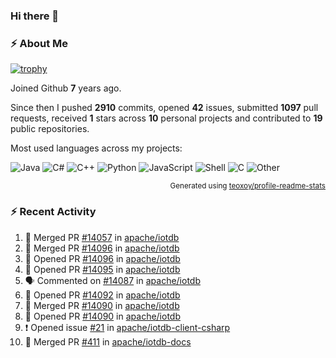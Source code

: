 ### Hi there 👋

### :zap: About Me

[![trophy](https://github-profile-trophy.vercel.app/?username=HTHou&theme=onedark)](https://github.com/ryo-ma/github-profile-trophy)
   
Joined Github **7** years ago.

Since then I pushed **2910** commits, opened **42** issues, submitted **1097** pull requests, received **1** stars across **10** personal projects and contributed to **19** public repositories.

Most used languages across my projects:

![Java](https://img.shields.io/static/v1?style=flat-square&label=%E2%A0%80&color=555&labelColor=%23b07219&message=Java%EF%B8%B189.6%25)
![C#](https://img.shields.io/static/v1?style=flat-square&label=%E2%A0%80&color=555&labelColor=%23178600&message=C%23%EF%B8%B13.9%25)
![C++](https://img.shields.io/static/v1?style=flat-square&label=%E2%A0%80&color=555&labelColor=%23f34b7d&message=C%2B%2B%EF%B8%B12.7%25)
![Python](https://img.shields.io/static/v1?style=flat-square&label=%E2%A0%80&color=555&labelColor=%233572A5&message=Python%EF%B8%B10.7%25)
![JavaScript](https://img.shields.io/static/v1?style=flat-square&label=%E2%A0%80&color=555&labelColor=%23f1e05a&message=JavaScript%EF%B8%B10.5%25)
![Shell](https://img.shields.io/static/v1?style=flat-square&label=%E2%A0%80&color=555&labelColor=%2389e051&message=Shell%EF%B8%B10.4%25)
![C](https://img.shields.io/static/v1?style=flat-square&label=%E2%A0%80&color=555&labelColor=%23555555&message=C%EF%B8%B10.4%25)
![Other](https://img.shields.io/static/v1?style=flat-square&label=%E2%A0%80&color=555&labelColor=%23ededed&message=Other%EF%B8%B11.4%25)

<p align="right"><sub>Generated using <a href="https://github.com/marketplace/actions/profile-readme-stats">teoxoy/profile-readme-stats</a></sub></p>


<!--![](https://github.com/HTHou/HTHou/blob/output/github-contribution-grid-snake.svg)-->

<!--![Haonan Hou's github stats](https://github-readme-stats.vercel.app/api?username=HTHou&count_private=true&show_icons=true&theme=onedark)-->

<!--![Haonan Hou's wakatime stats](https://github-readme-stats.vercel.app/api/wakatime?username=HTHou&layout=compact&theme=onedark)-->

<!--![Top Langs](https://github-readme-stats.vercel.app/api/top-langs/?username=HTHou&theme=onedark&layout=compact)-->

### :zap: Recent Activity
<!--START_SECTION:activity-->
1. 🎉 Merged PR [#14057](https://github.com/apache/iotdb/pull/14057) in [apache/iotdb](https://github.com/apache/iotdb)
2. 🎉 Merged PR [#14096](https://github.com/apache/iotdb/pull/14096) in [apache/iotdb](https://github.com/apache/iotdb)
3. 💪 Opened PR [#14096](https://github.com/apache/iotdb/pull/14096) in [apache/iotdb](https://github.com/apache/iotdb)
4. 💪 Opened PR [#14095](https://github.com/apache/iotdb/pull/14095) in [apache/iotdb](https://github.com/apache/iotdb)
5. 🗣 Commented on [#14087](https://github.com/apache/iotdb/issues/14087#issuecomment-2475556337) in [apache/iotdb](https://github.com/apache/iotdb)
6. 💪 Opened PR [#14092](https://github.com/apache/iotdb/pull/14092) in [apache/iotdb](https://github.com/apache/iotdb)
7. 🎉 Merged PR [#14090](https://github.com/apache/iotdb/pull/14090) in [apache/iotdb](https://github.com/apache/iotdb)
8. 💪 Opened PR [#14090](https://github.com/apache/iotdb/pull/14090) in [apache/iotdb](https://github.com/apache/iotdb)
9. ❗ Opened issue [#21](https://github.com/apache/iotdb-client-csharp/issues/21) in [apache/iotdb-client-csharp](https://github.com/apache/iotdb-client-csharp)
10. 🎉 Merged PR [#411](https://github.com/apache/iotdb-docs/pull/411) in [apache/iotdb-docs](https://github.com/apache/iotdb-docs)
<!--END_SECTION:activity-->

<!--
**HTHou/HTHou** is a ✨ _special_ ✨ repository because its `README.md` (this file) appears on your GitHub profile.

Here are some ideas to get you started:

- 🔭 I’m currently working on ...
- 🌱 I’m currently learning ...
- 👯 I’m looking to collaborate on ...
- 🤔 I’m looking for help with ...
- 💬 Ask me about ...
- 📫 How to reach me: ...
- 😄 Pronouns: ...
- ⚡ Fun fact: ...
-->
